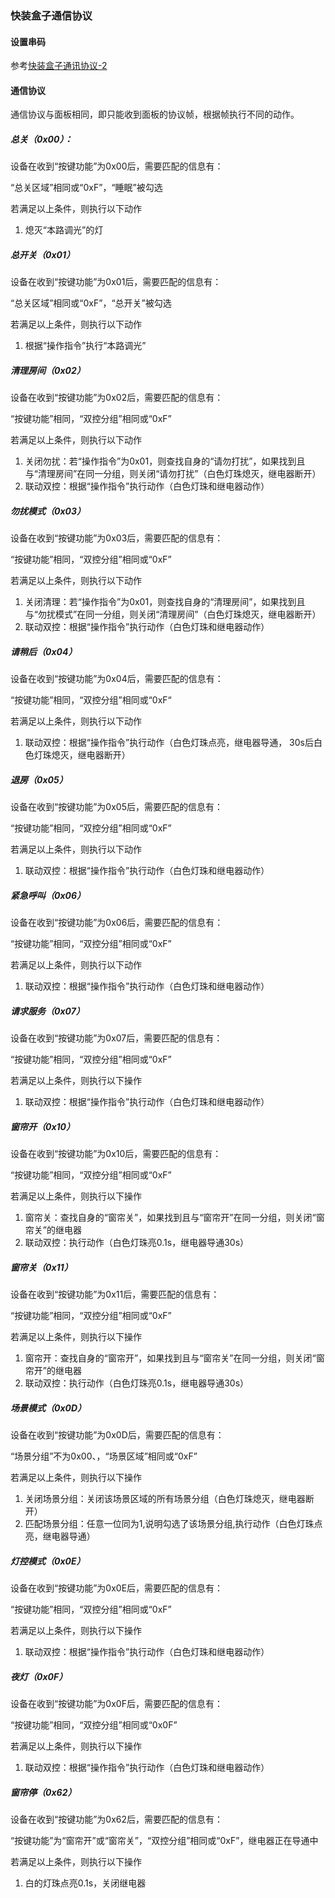 ### 					快装盒子通信协议

#### 设置串码

参考[快装盒子通讯协议-2](https://docs.qq.com/doc/DZFhUR2huQ3dKVkdK)

#### 通信协议

通信协议与面板相同，即只能收到面板的协议帧，根据帧执行不同的动作。

##### 总关（0x00）：

设备在收到“按键功能”为0x00后，需要匹配的信息有：

“总关区域”相同或“0xF”，“睡眠”被勾选

若满足以上条件，则执行以下动作

1. 熄灭“本路调光”的灯



##### 总开关（0x01）

设备在收到“按键功能”为0x01后，需要匹配的信息有：

“总关区域”相同或“0xF”，“总开关”被勾选

若满足以上条件，则执行以下动作

1. 根据“操作指令”执行“本路调光”

   


##### 清理房间（0x02）

设备在收到“按键功能”为0x02后，需要匹配的信息有：

“按键功能”相同，“双控分组”相同或“0xF”

若满足以上条件，则执行以下动作

1. 关闭勿扰：若“操作指令”为0x01，则查找自身的“请勿打扰”，如果找到且与“清理房间”在同一分组，则关闭“请勿打扰”（白色灯珠熄灭，继电器断开）
2. 联动双控：根据“操作指令”执行动作（白色灯珠和继电器动作）

##### 勿扰模式（0x03）

设备在收到“按键功能”为0x03后，需要匹配的信息有：

“按键功能”相同，“双控分组”相同或“0xF”

若满足以上条件，则执行以下动作

1. 关闭清理：若“操作指令”为0x01，则查找自身的“清理房间”，如果找到且与“勿扰模式”在同一分组，则关闭“清理房间”（白色灯珠熄灭，继电器断开）
2. 联动双控：根据“操作指令”执行动作（白色灯珠和继电器动作）

##### 请稍后（0x04）

设备在收到“按键功能”为0x04后，需要匹配的信息有：

“按键功能”相同，“双控分组”相同或“0xF“

若满足以上条件，则执行以下动作

1. 联动双控：根据“操作指令”执行动作（白色灯珠点亮，继电器导通， 30s后白色灯珠熄灭，继电器断开）

##### 退房（0x05）

设备在收到“按键功能”为0x05后，需要匹配的信息有：

“按键功能”相同，“双控分组”相同或“0xF”

若满足以上条件，则执行以下动作

1. 联动双控：根据“操作指令”执行动作（白色灯珠和继电器动作）

##### 紧急呼叫（0x06）

设备在收到“按键功能”为0x06后，需要匹配的信息有：

“按键功能”相同，“双控分组”相同或“0xF”

若满足以上条件，则执行以下动作

1. 联动双控：根据“操作指令”执行动作（白色灯珠和继电器动作）

##### 请求服务（0x07）

设备在收到“按键功能”为0x07后，需要匹配的信息有：

“按键功能”相同，“双控分组”相同或“0xF”

若满足以上条件，则执行以下操作

1. 联动双控：根据“操作指令”执行动作（白色灯珠和继电器动作）

##### 窗帘开（0x10）

设备在收到“按键功能”为0x10后，需要匹配的信息有：

“按键功能”相同，“双控分组”相同或“0xF”

若满足以上条件，则执行以下操作

1. 窗帘关：查找自身的“窗帘关”，如果找到且与“窗帘开”在同一分组，则关闭“窗帘关”的继电器
2. 联动双控：执行动作（白色灯珠亮0.1s，继电器导通30s）

##### 窗帘关（0x11）

设备在收到“按键功能”为0x11后，需要匹配的信息有：

“按键功能”相同，“双控分组”相同或“0xF”

若满足以上条件，则执行以下操作

1. 窗帘开：查找自身的“窗帘开”，如果找到且与“窗帘关”在同一分组，则关闭“窗帘开”的继电器
2. 联动双控：执行动作（白色灯珠亮0.1s，继电器导通30s）

##### 场景模式（0x0D）

设备在收到“按键功能”为0x0D后，需要匹配的信息有：

“场景分组”不为0x00、，“场景区域”相同或“0xF”

若满足以上条件，则执行以下操作

1. 关闭场景分组：关闭该场景区域的所有场景分组（白色灯珠熄灭，继电器断开）
2. 匹配场景分组：任意一位同为1,说明勾选了该场景分组,执行动作（白色灯珠点亮，继电器导通）

##### 灯控模式（0x0E）

设备在收到“按键功能”为0x0E后，需要匹配的信息有：

“按键功能”相同，“双控分组”相同或“0xF”

若满足以上条件，则执行以下操作

1. 联动双控：根据“操作指令”执行动作（白色灯珠和继电器动作）

##### 夜灯（0x0F）

设备在收到“按键功能”为0x0F后，需要匹配的信息有：

“按键功能”相同，“双控分组”相同或“0x0F”

若满足以上条件，则执行以下操作

1. 联动双控：根据“操作指令”执行动作（白色灯珠和继电器动作）

##### 窗帘停（0x62）

设备在收到“按键功能”为0x62后，需要匹配的信息有：

“按键功能”为“窗帘开”或“窗帘关”，“双控分组”相同或“0xF”，继电器正在导通中

若满足以上条件，则执行以下操作

1. 白的灯珠点亮0.1s，关闭继电器
